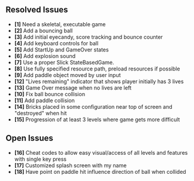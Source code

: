 ## Resolved Issues ##

- **[1]** Need a skeletal, executable game
- **[2]** Add a bouncing ball
- **[3]** Add initial eyecandy, score tracking and bounce counter
- **[4]** Add keyboard controls for ball
- **[5]** Add StartUp and GameOver states
- **[6]** Add explosion sound
- **[7]** Use a proper Slick StateBasedGame.
- **[8]** Use fully specified resource path, preload resources if possible
- **[9]** Add paddle object moved by user input
- **[12]** "Lives remaining" indicator that shows player initially has 3 lives
- **[13]** Game Over message when no lives are left
- **[10]** Fix ball bounce collision
- **[11]** Add paddle collision
- **[14]** Bricks placed in some configuration near top of screen and "destroyed" when hit
- **[15]** Progression of at least 3 levels where game gets more difficult

## Open Issues ##

- **[16]** Cheat codes to allow easy visual/access of all levels and features with single key press
- **[17]** Customized splash screen with my name
- **[18]** Have point on paddle hit influence direction of ball when collided
 
